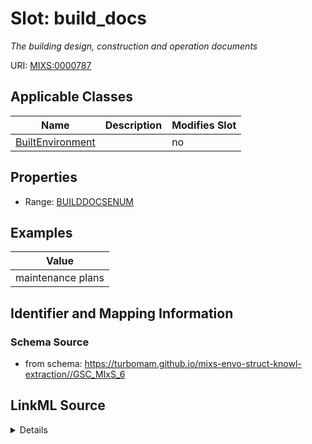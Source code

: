 # Slot: build_docs


_The building design, construction and operation documents_



URI: [MIXS:0000787](https://w3id.org/mixs/0000787)



<!-- no inheritance hierarchy -->




## Applicable Classes

| Name | Description | Modifies Slot |
| --- | --- | --- |
[BuiltEnvironment](BuiltEnvironment.md) |  |  no  |







## Properties

* Range: [BUILDDOCSENUM](BUILDDOCSENUM.md)






## Examples

| Value |
| --- |
| maintenance plans |

## Identifier and Mapping Information







### Schema Source


* from schema: https://turbomam.github.io/mixs-envo-struct-knowl-extraction//GSC_MIxS_6




## LinkML Source

<details>
```yaml
name: build_docs
description: The building design, construction and operation documents
title: design, construction, and operation documents
notes:
- documents
examples:
- value: maintenance plans
from_schema: https://turbomam.github.io/mixs-envo-struct-knowl-extraction//GSC_MIxS_6
rank: 1000
slot_uri: MIXS:0000787
multivalued: false
alias: build_docs
domain_of:
- BuiltEnvironment
range: BUILD_DOCS_ENUM
required: false
recommended: false

```
</details>